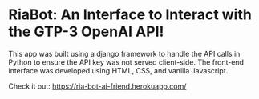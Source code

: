 # RiaBot: An Interface to Interact with the GTP-3 OpenAI API!

This app was built using a django framework to handle the API calls in Python to ensure the API key was not served client-side. The front-end interface was developed using HTML, CSS, and vanilla Javascript.

Check it out: https://ria-bot-ai-friend.herokuapp.com/
